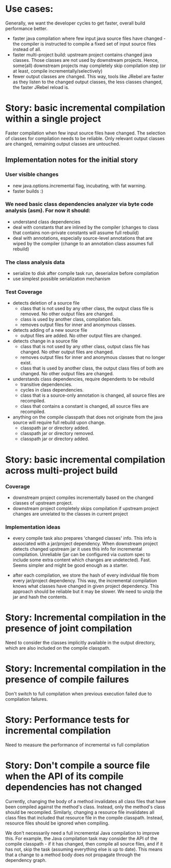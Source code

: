 # Use cases:

Generally, we want the developer cycles to get faster, overall build performance better.

- faster java compilation where few input java source files have changed - the compiler is instructed to compile a fixed set of input source files instead of all.
- faster multi-project build: upstream project contains changed java classes. Those classes are not used by downstream projects.
    Hence, some(all) downstream projects may completely skip compilation step (or at least, compile incrementally/selectively)
- fewer output classes are changed. This way, tools like JRebel are faster as they listen to the changed output classes, the less classes changed, the faster JRebel reload is.

# Story: basic incremental compilation within a single project

Faster compilation when few input source files have changed. The selection of classes for compilation needs to be reliable.
Only relevant output classes are changed, remaining output classes are untouched.

## Implementation notes for the initial story

### User visible changes

- new java.options.incremental flag, incubating, with fat warning.
- faster builds :)

### We need basic class dependencies analyzer via byte code analysis (asm). For now it should:

- understand class dependencies
- deal with constants that are inlined by the compiler (changes to class that contains non-private constants will assume full rebuild)
- deal with annotations, especially source-level annotations that are wiped by the compiler (change to an annotation class assumes full rebuild)

### The class analysis data

- serialize to disk after compile task run, deserialize before compilation
- use simplest possible serialization mechanism

### Test Coverage

- detects deletion of a source file
    - class that is not used by any other class, the output class file is removed. No other output files are changed.
    - class is used by another class, compilation fails.
    - removes output files for inner and anonymous classes.
- detects adding of a new source file
    - output files are added. No other output files are changed.
- detects change in a source file
    - class that is not used by any other class, output class file has changed. No other output files are changed.
    - removes output files for inner and anonymous classes that no longer exist.
    - class that is used by another class, the output class files of both are changed. No other output files are changed.
- understands class dependencies, require dependents to be rebuild
    - transitive dependencies.
    - cycles in class dependencies.
    - class that is a source-only annotation is changed, all source files are recompiled.
    - class that contains a constant is changed, all source files are recompiled.
- anything on the compile classpath that does not originate from the java source will require full rebuild upon change.
    - classpath jar or directory added.
    - classpath jar or directory removed.
    - classpath jar or directory added.

# Story: basic incremental compilation across multi-project build

### Coverage

- downstream project compiles incrementally based on the changed classes of upstream project.
- downstream project completely skips compilation if upstream project changes are unrelated to the classes in current project

### Implementation ideas

- every compile task also prepares 'changed classes' info. This info is associated with a jar/project dependency.
When downstream project detects changed upstream jar it uses this info for incremental compilation.
Unreliable (jar can be configured via custom spec to include some extra content which changes are undetected). Fast.
Seems simpler and might be good enough as a starter.

- after each compilation, we store the hash of every individual file from every jar/project dependency.
This way, the incremental compilation knows what classes have changed in given project dependency.
This approach should be reliable but it may be slower. We need to unzip the jar and hash the contents.

# Story: Incremental compilation in the presence of joint compilation

Need to consider the classes implicitly available in the output directory, which are also included on the compile classpath.

# Story: Incremental compilation in the presence of compile failures

Don't switch to full compilation when previous execution failed due to compilation failures.

# Story: Performance tests for incremental compilation

Need to measure the performance of incremental vs full compilation

# Story: Don't compile a source file when the API of its compile dependencies has not changed

Currently, changing the body of a method invalidates all class files that have been compiled against the method's class. Instead, only the method's class should be recompiled.
Similarly, changing a resource file invalidates all class files that included that resource file in the compile classpath. Instead, resource files should be ignored
when compiling.

We don't necessarily need a full incremental Java compilation to improve this. For example, the Java compilation task may consider the API of the compile classpath - if it has
changed, then compile all source files, and if it has not, skip the task (assuming everything else is up to date). This means that a change to a method body does not propagate
through the dependency graph.
